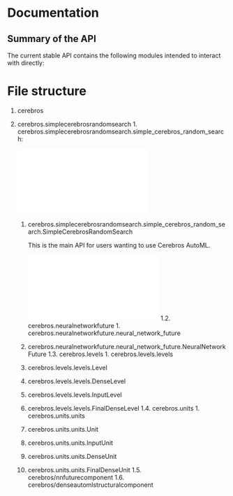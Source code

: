 # Documentation

## Summary of the API

The current stable API contains the following modules intended to interact with directly:

# File structure

1. cerebros
  1. cerebros.simplecerebrosrandomsearch
    1. cerebros.simplecerebrosrandomsearch.simple_cerebros_random_search:

       ![simplecerebrosrandomsearch/simple_cerebros_random_search.md](simplecerebrosrandomsearch/simple_cerebros_random_search.md)

       1. cerebros.simplecerebrosrandomsearch.simple_cerebros_random_search.SimpleCerebrosRandomSearch

          This is the main API for users wanting to use Cerebros AutoML.

          ![simplecerebrosrandomsearch/simple_cerebros_random_search.md#SimpleCerebrosRandomSearch](simplecerebrosrandomsearch/simple_cerebros_random_search.md#SimpleCerebrosRandomSearch)
  1.2. cerebros.neuralnetworkfuture
    1. cerebros.neuralnetworkfuture.neural_network_future
       1. cerebros.neuralnetworkfuture.neural_network_future.NeuralNetworkFuture
  1.3. cerebros.levels
    1. cerebros.levels.levels
      1. cerebros.levels.levels.Level
      1. cerebros.levels.levels.DenseLevel
      1. cerebros.levels.levels.InputLevel
      1. cerebros.levels.levels.FinalDenseLevel
  1.4. cerebros.units
    1. cerebros.units.units
      1. cerebros.units.units.Unit
      1. cerebros.units.units.InputUnit
      1. cerebros.units.units.DenseUnit
      1. cerebros.units.units.FinalDenseUnit
  1.5. cerebros/nnfuturecomponent
  1.6. cerebros/denseautomlstructuralcomponent
